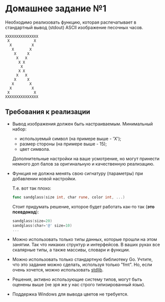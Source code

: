 # Домашнее задание №1

Необходимо реализовать функцию, которая распечатывает в стандартный вывод (stdout) ASCII изображение песочных часов.
```
XXXXXXXXXXXXXXX
 X           X 
  X         X  
   X       X   
    X     X    
     X   X     
      X X      
       X       
      X X      
     X   X     
    X     X    
   X       X   
  X         X  
 X           X 
XXXXXXXXXXXXXXX
```

## Требования к реализации
- Вывод изображения должен быть настраиваемым. Минимальный набор:
    - используемый символ (на примере выше - 'X');
    - размер стороны (на примере выше - 15);
    - цвет символа.

  Дополнительные настройки на ваше усмотрение, но могут принести немного доп балов за оригинальную и качественную реализацию.

- Функция не должна менять свою сигнатуру (параметры) при добавлении новой настройки.

  Т.е. вот так плохо:
  ```go
  func sandglass(size int, char rune, color int, ...)
  ```
  Стоит придумать решение, которое будет работать как-то так (**это псевдокод**):
  ```go
  sandglass(size=20)
  sandglass(char='@' size=10)
  ...
  ```

- Можно использовать только типы данных, которые прошли на этом занятии. Так что никаких структур и интерфейсов. В ваших руках все скалярные типы, а также массивы, словари и функции.
- Можно использовать только стандартную библиотеку Go. Учтите, что это задание можно сделать, используя только "fmt". Но, если очень хочется, можно использовать [stdlib](https://pkg.go.dev/std).
- Решения, активно использующие систему типов, могут быть оценены выше (не зря же у нас строго типизированный язык).
- Поддержка Windows для вывода цветов не требуется.